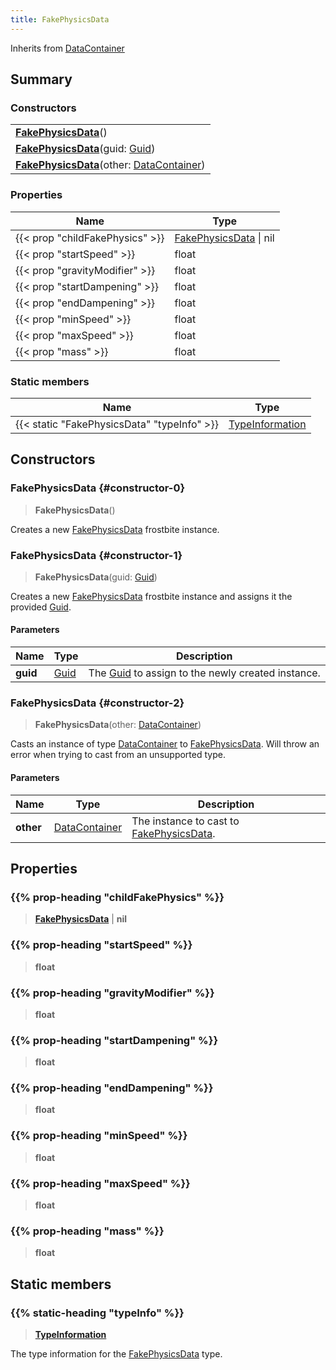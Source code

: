 ```yaml
---
title: FakePhysicsData
---
```


Inherits from [DataContainer](/vext/ref/shared/type/datacontainer)

## Summary

### Constructors

|  |
| --- |
| **[FakePhysicsData](#constructor-0)**() |
| **[FakePhysicsData](#constructor-1)**(guid: [Guid](/vext/ref/shared/type/guid)) |
| **[FakePhysicsData](#constructor-2)**(other: [DataContainer](/vext/ref/shared/type/datacontainer)) |

### Properties

| Name | Type |
| ---- | ---- |
| {{< prop "childFakePhysics" >}} | [FakePhysicsData](/vext/ref/fb/fakephysicsdata) \| nil |
| {{< prop "startSpeed" >}} | float |
| {{< prop "gravityModifier" >}} | float |
| {{< prop "startDampening" >}} | float |
| {{< prop "endDampening" >}} | float |
| {{< prop "minSpeed" >}} | float |
| {{< prop "maxSpeed" >}} | float |
| {{< prop "mass" >}} | float |

### Static members

| Name | Type |
| ---- | ---- |
| {{< static "FakePhysicsData" "typeInfo" >}} | [TypeInformation](/vext/ref/shared/type/typeinformation) |

## Constructors

### FakePhysicsData {#constructor-0}

> **FakePhysicsData**()

Creates a new [FakePhysicsData](/vext/ref/fb/fakephysicsdata) frostbite instance.

### FakePhysicsData {#constructor-1}

> **FakePhysicsData**(guid: [Guid](/vext/ref/shared/type/guid))

Creates a new [FakePhysicsData](/vext/ref/fb/fakephysicsdata) frostbite instance and assigns it the provided [Guid](/vext/ref/shared/type/guid).

#### Parameters

| Name | Type | Description |
| ---- | ---- | ----------- |
| **guid** | [Guid](/vext/ref/shared/type/guid) | The [Guid](/vext/ref/shared/type/guid) to assign to the newly created instance. |

### FakePhysicsData {#constructor-2}

> **FakePhysicsData**(other: [DataContainer](/vext/ref/shared/type/datacontainer))

Casts an instance of type [DataContainer](/vext/ref/shared/type/datacontainer) to [FakePhysicsData](/vext/ref/fb/fakephysicsdata). Will throw an error when trying to cast from an unsupported type.

#### Parameters

| Name | Type | Description |
| ---- | ---- | ----------- |
| **other** | [DataContainer](/vext/ref/shared/type/datacontainer) | The instance to cast to [FakePhysicsData](/vext/ref/fb/fakephysicsdata). |

## Properties

### {{% prop-heading "childFakePhysics" %}}

> **[FakePhysicsData](/vext/ref/fb/fakephysicsdata)** \| **nil**

### {{% prop-heading "startSpeed" %}}

> **float**

### {{% prop-heading "gravityModifier" %}}

> **float**

### {{% prop-heading "startDampening" %}}

> **float**

### {{% prop-heading "endDampening" %}}

> **float**

### {{% prop-heading "minSpeed" %}}

> **float**

### {{% prop-heading "maxSpeed" %}}

> **float**

### {{% prop-heading "mass" %}}

> **float**

## Static members

### {{% static-heading "typeInfo" %}}

> **[TypeInformation](/vext/ref/shared/type/typeinformation)**

The type information for the [FakePhysicsData](/vext/ref/fb/fakephysicsdata) type.


